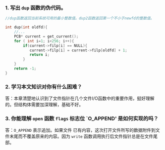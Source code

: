 
### 1. 写出 `dup` 函数的伪代码。
```cpp
//dup函数返回当前系统可用的最小整数值。dup2函数返回第一个不小于newfd的整数值。

int dup(int oldfd){
    //...
    PCB* current = get_current();
    for ( int i=1; i<256; i++){
        if(current->filp[i] == NULL){
           current->filp[i] = current->filp[oldfd] + 1;
           return i;
        }
    }
    return -1;
}
```
### 2. 学习本文知识对你有什么困难？
答：本章清楚地认识到了文件指针在几个文件I/O函数中的重要作用，挺好理解的。但结构体需要加深理解，基础不好。
### 3. 你能理解 `open` 函数 `flags` 标志位 `O_APPEND' 是如何实现的吗？
答：`O_APPEND` 表示追加。如果文件 已有内容，这次打开文件所写的数据附件到文件末尾而不覆盖原来的内容。因为 `write` 函数调用执行后文件指针总是在文件尾部。